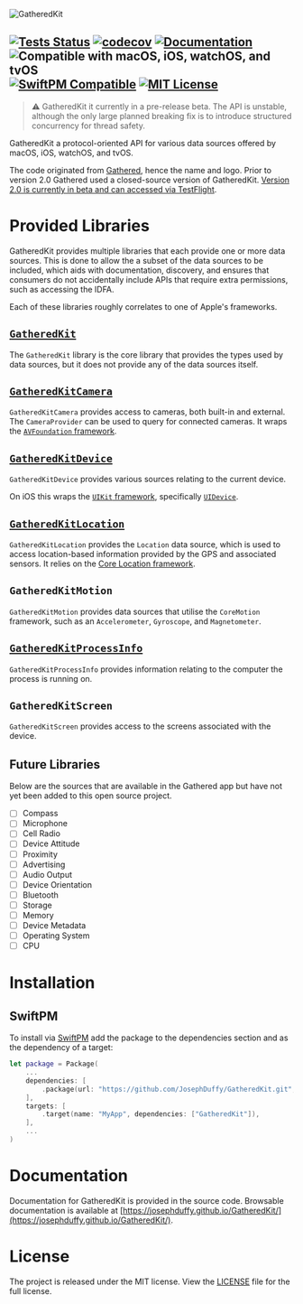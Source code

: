 ![GatheredKit](https://josephduffy.github.io/GatheredKit/img/banner.png)

[![Tests Status](https://github.com/JosephDuffy/GatheredKit/workflows/Tests/badge.svg)](https://launch-editor.github.com/actions?workflowID=Tests&event=push&nwo=JosephDuffy%2FGatheredKit)
[![codecov](https://codecov.io/gh/JosephDuffy/GatheredKit/branch/main/graph/badge.svg)](https://codecov.io/gh/JosephDuffy/GatheredKit)
[![Documentation](https://josephduffy.github.io/GatheredKit/badge.svg)](https://josephduffy.github.io/GatheredKit/)
![Compatible with macOS, iOS, watchOS, and tvOS](https://img.shields.io/badge/platforms-macOS%20%7C%20iOS%20%7C%20watchOS%20%7C%20tvOS%20-4BC51D.svg)
[![SwiftPM Compatible](https://img.shields.io/badge/SwiftPM-compatible-4BC51D.svg?style=flat)](https://github.com/apple/swift-package-manager)
[![MIT License](https://img.shields.io/badge/License-MIT-4BC51D.svg?style=flat)](./LICENSE)
--

> :warning: GatheredKit it currently in a pre-release beta. The API is unstable, although the only large planned breaking fix is to introduce structured concurrency for thread safety.

GatheredKit a protocol-oriented API for various data sources offered by macOS, iOS, watchOS, and tvOS.

The code originated from [Gathered](https://geo.itunes.apple.com/app/gathered/id929726748?mt=8), hence the name and logo. Prior to version 2.0 Gathered used a closed-source version of GatheredKit. [Version 2.0 is currently in beta and can accessed via TestFlight](https://testflight.apple.com/join/gsVcyywY).

# Provided Libraries

GatheredKit provides multiple libraries that each provide one or more data sources. This is done to allow the a subset of the data sources to be included, which aids with documentation, discovery, and ensures that consumers do not accidentally include APIs that require extra permissions, such as accessing the IDFA.

Each of these libraries roughly correlates to one of Apple's frameworks.

## [`GatheredKit`](./Sources/GatheredKit/README.md)

The `GatheredKit` library is the core library that provides the types used by data sources, but it does not provide any of the data sources itself.

## [`GatheredKitCamera`](./Sources/GatheredKitCamera/README.md)

`GatheredKitCamera` provides access to cameras, both built-in and external. The `CameraProvider` can be used to query for connected cameras. It wraps the [`AVFoundation` framework](https://developer.apple.com/documentation/avfoundation/).

## [`GatheredKitDevice`](./Sources/GatheredKitDevice/README.md)

`GatheredKitDevice` provides various sources relating to the current device.

On iOS this wraps the [`UIKit` framework](https://developer.apple.com/documentation/uikit/), specifically [`UIDevice`](https://developer.apple.com/documentation/uikit/uidevice).

## [`GatheredKitLocation`](./Sources/GatheredKitLocation/README.md)

`GatheredKitLocation` provides the `Location` data source, which is used to access location-based information provided by the GPS and associated sensors. It relies on the [Core Location framework](https://developer.apple.com/documentation/corelocation).

## `GatheredKitMotion`

`GatheredKitMotion` provides data sources that utilise the `CoreMotion` framework, such as an `Accelerometer`, `Gyroscope`, and `Magnetometer`.

## [`GatheredKitProcessInfo`](./Sources/GatheredKitProcessInfo/README.md)

`GatheredKitProcessInfo` provides information relating to the computer the process is running on.

## `GatheredKitScreen`

`GatheredKitScreen` provides access to the screens associated with the device.

## Future Libraries

Below are the sources that are available in the Gathered app but have not yet been added to this open source project.

- [ ] Compass
- [ ] Microphone
- [ ] Cell Radio
- [ ] Device Attitude
- [ ] Proximity
- [ ] Advertising
- [ ] Audio Output
- [ ] Device Orientation
- [ ] Bluetooth
- [ ] Storage
- [ ] Memory
- [ ] Device Metadata
- [ ] Operating System
- [ ] CPU

# Installation

## SwiftPM

To install via [SwiftPM](https://github.com/apple/swift-package-manager) add the package to the dependencies section and as the dependency of a target:

```swift
let package = Package(
    ...
    dependencies: [
        .package(url: "https://github.com/JosephDuffy/GatheredKit.git", from: "0.1.0"),
    ],
    targets: [
        .target(name: "MyApp", dependencies: ["GatheredKit"]),
    ],
    ...
)
```

# Documentation

Documentation for GatheredKit is provided in the source code. Browsable documentation is available at [https://josephduffy.github.io/GatheredKit/](https://josephduffy.github.io/GatheredKit/).

# License

The project is released under the MIT license. View the [LICENSE](./LICENSE) file for the full license.
